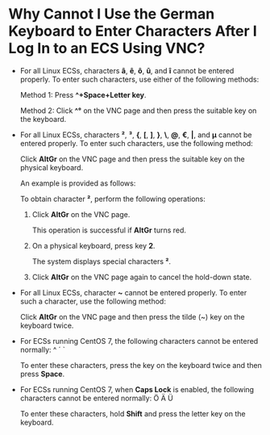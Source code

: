 # Why Cannot I Use the German Keyboard to Enter Characters After I Log In to an ECS Using VNC?<a name="EN-US_TOPIC_0030932496"></a>

-   For all Linux ECSs, characters  **â**,  **ê**,  **ô**,  **û**, and  **î**  cannot be entered properly. To enter such characters, use either of the following methods:

    Method 1: Press  **^+Space+Letter key**.

    Method 2: Click  **^°**  on the VNC page and then press the suitable key on the keyboard.

-   For all Linux ECSs, characters  **²**,  **³**,  **\{**,  **\[**,  **\]**,  **\}**,  **\\**,  **@**,  **€**,  **|**, and  **µ**  cannot be entered properly. To enter such characters, use the following method:

    Click  **AltGr**  on the VNC page and then press the suitable key on the physical keyboard.

    An example is provided as follows:

    To obtain character  **²**, perform the following operations:

    1.  Click  **AltGr**  on the VNC page.

        This operation is successful if  **AltGr**  turns red.

    2.  On a physical keyboard, press key  **2**.

        The system displays special characters  **²**.

    3.  Click  **AltGr**  on the VNC page again to cancel the hold-down state.

-   For all Linux ECSs, character  **\~**  cannot be entered properly. To enter such a character, use the following method:

    Click  **AltGr**  on the VNC page and then press the tilde \(\~\) key on the keyboard twice.

-   For ECSs running CentOS 7, the following characters cannot be entered normally: ^ ´ \`

    To enter these characters, press the key on the keyboard twice and then press  **Space**.

-   For ECSs running CentOS 7, when  **Caps Lock**  is enabled, the following characters cannot be entered normally: Ö Ä Ü

    To enter these characters, hold  **Shift**  and press the letter key on the keyboard.


